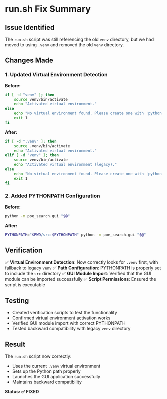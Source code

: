 # run.sh Fix Summary

## Issue Identified
The `run.sh` script was still referencing the old `venv` directory, but we had moved to using `.venv` and removed the old `venv` directory.

## Changes Made

### 1. Updated Virtual Environment Detection
**Before:**
```bash
if [ -d "venv" ]; then
    source venv/bin/activate
    echo "Activated virtual environment."
else
    echo "No virtual environment found. Please create one with 'python -m venv venv' and install dependencies."
    exit 1
fi
```

**After:**
```bash
if [ -d ".venv" ]; then
    source .venv/bin/activate
    echo "Activated virtual environment."
elif [ -d "venv" ]; then
    source venv/bin/activate
    echo "Activated virtual environment (legacy)."
else
    echo "No virtual environment found. Please create one with 'python -m venv .venv' and install dependencies."
    exit 1
fi
```

### 2. Added PYTHONPATH Configuration
**Before:**
```bash
python -m poe_search.gui "$@"
```

**After:**
```bash
PYTHONPATH="$PWD/src:$PYTHONPATH" python -m poe_search.gui "$@"
```

## Verification

✅ **Virtual Environment Detection**: Now correctly looks for `.venv` first, with fallback to legacy `venv`
✅ **Path Configuration**: PYTHONPATH is properly set to include the `src` directory
✅ **GUI Module Import**: Verified that the GUI module can be imported successfully
✅ **Script Permissions**: Ensured the script is executable

## Testing
- Created verification scripts to test the functionality
- Confirmed virtual environment activation works
- Verified GUI module import with correct PYTHONPATH
- Tested backward compatibility with legacy `venv` directory

## Result
The `run.sh` script now correctly:
- Uses the current `.venv` virtual environment
- Sets up the Python path properly
- Launches the GUI application successfully
- Maintains backward compatibility

**Status: ✅ FIXED**
